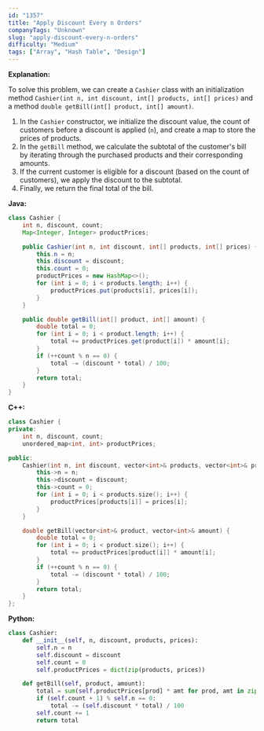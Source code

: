 ```yaml
---
id: "1357"
title: "Apply Discount Every n Orders"
companyTags: "Unknown"
slug: "apply-discount-every-n-orders"
difficulty: "Medium"
tags: ["Array", "Hash Table", "Design"]
---
```


**Explanation:**

To solve this problem, we can create a `Cashier` class with an initialization method `Cashier(int n, int discount, int[] products, int[] prices)` and a method `double getBill(int[] product, int[] amount)`.

1. In the `Cashier` constructor, we initialize the discount value, the count of customers before a discount is applied (`n`), and create a map to store the prices of products.
2. In the `getBill` method, we calculate the subtotal of the customer's bill by iterating through the purchased products and their corresponding amounts.
3. If the current customer is eligible for a discount (based on the count of customers), we apply the discount to the subtotal.
4. Finally, we return the final total of the bill.

**Java:**
```java
class Cashier {
    int n, discount, count;
    Map<Integer, Integer> productPrices;

    public Cashier(int n, int discount, int[] products, int[] prices) {
        this.n = n;
        this.discount = discount;
        this.count = 0;
        productPrices = new HashMap<>();
        for (int i = 0; i < products.length; i++) {
            productPrices.put(products[i], prices[i]);
        }
    }

    public double getBill(int[] product, int[] amount) {
        double total = 0;
        for (int i = 0; i < product.length; i++) {
            total += productPrices.get(product[i]) * amount[i];
        }
        if (++count % n == 0) {
            total -= (discount * total) / 100;
        }
        return total;
    }
}
```

**C++:**
```cpp
class Cashier {
private:
    int n, discount, count;
    unordered_map<int, int> productPrices;

public:
    Cashier(int n, int discount, vector<int>& products, vector<int>& prices) {
        this->n = n;
        this->discount = discount;
        this->count = 0;
        for (int i = 0; i < products.size(); i++) {
            productPrices[products[i]] = prices[i];
        }
    }

    double getBill(vector<int>& product, vector<int>& amount) {
        double total = 0;
        for (int i = 0; i < product.size(); i++) {
            total += productPrices[product[i]] * amount[i];
        }
        if (++count % n == 0) {
            total -= (discount * total) / 100;
        }
        return total;
    }
};
```

**Python:**
```python
class Cashier:
    def __init__(self, n, discount, products, prices):
        self.n = n
        self.discount = discount
        self.count = 0
        self.productPrices = dict(zip(products, prices))

    def getBill(self, product, amount):
        total = sum(self.productPrices[prod] * amt for prod, amt in zip(product, amount))
        if (self.count + 1) % self.n == 0:
            total -= (self.discount * total) / 100
        self.count += 1
        return total
```